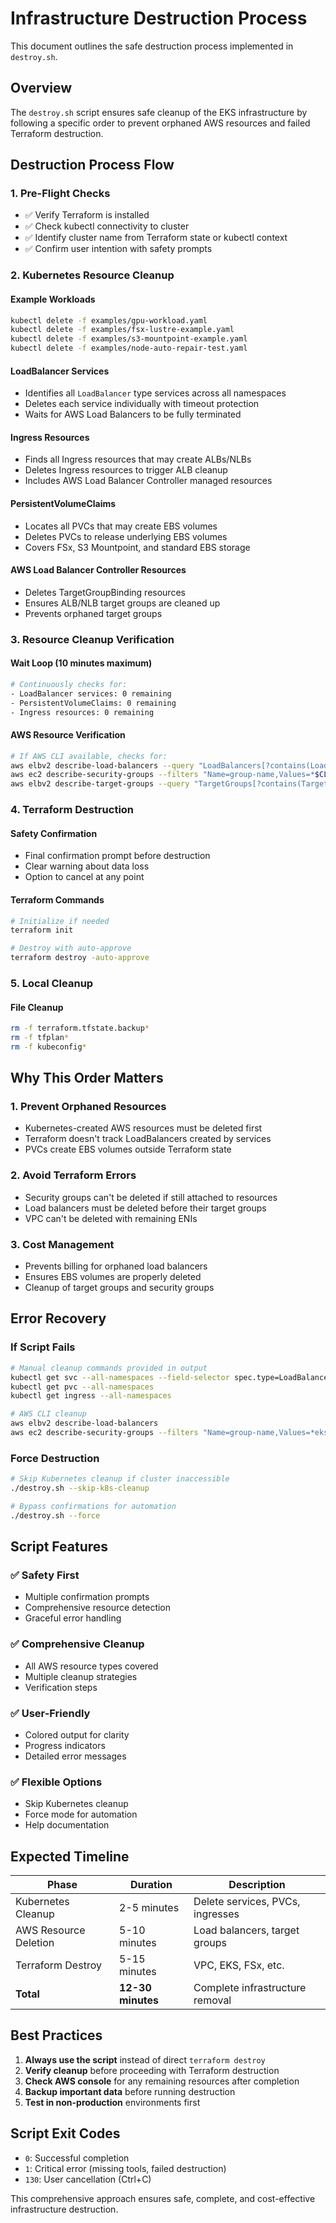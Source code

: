 # Infrastructure Destruction Process

This document outlines the safe destruction process implemented in `destroy.sh`.

## Overview

The `destroy.sh` script ensures safe cleanup of the EKS infrastructure by following a specific order to prevent orphaned AWS resources and failed Terraform destruction.

## Destruction Process Flow

### 1. Pre-Flight Checks
- ✅ Verify Terraform is installed
- ✅ Check kubectl connectivity to cluster
- ✅ Identify cluster name from Terraform state or kubectl context
- ✅ Confirm user intention with safety prompts

### 2. Kubernetes Resource Cleanup

#### Example Workloads
```bash
kubectl delete -f examples/gpu-workload.yaml
kubectl delete -f examples/fsx-lustre-example.yaml  
kubectl delete -f examples/s3-mountpoint-example.yaml
kubectl delete -f examples/node-auto-repair-test.yaml
```

#### LoadBalancer Services
- Identifies all `LoadBalancer` type services across all namespaces
- Deletes each service individually with timeout protection
- Waits for AWS Load Balancers to be fully terminated

#### Ingress Resources
- Finds all Ingress resources that may create ALBs/NLBs
- Deletes Ingress resources to trigger ALB cleanup
- Includes AWS Load Balancer Controller managed resources

#### PersistentVolumeClaims
- Locates all PVCs that may create EBS volumes
- Deletes PVCs to release underlying EBS volumes
- Covers FSx, S3 Mountpoint, and standard EBS storage

#### AWS Load Balancer Controller Resources
- Deletes TargetGroupBinding resources
- Ensures ALB/NLB target groups are cleaned up
- Prevents orphaned target groups

### 3. Resource Cleanup Verification

#### Wait Loop (10 minutes maximum)
```bash
# Continuously checks for:
- LoadBalancer services: 0 remaining
- PersistentVolumeClaims: 0 remaining  
- Ingress resources: 0 remaining
```

#### AWS Resource Verification
```bash
# If AWS CLI available, checks for:
aws elbv2 describe-load-balancers --query "LoadBalancers[?contains(LoadBalancerName, '$CLUSTER_NAME')]"
aws ec2 describe-security-groups --filters "Name=group-name,Values=*$CLUSTER_NAME*"
aws elbv2 describe-target-groups --query "TargetGroups[?contains(TargetGroupName, '$CLUSTER_NAME')]"
```

### 4. Terraform Destruction

#### Safety Confirmation
- Final confirmation prompt before destruction
- Clear warning about data loss
- Option to cancel at any point

#### Terraform Commands
```bash
# Initialize if needed
terraform init

# Destroy with auto-approve
terraform destroy -auto-approve
```

### 5. Local Cleanup

#### File Cleanup
```bash
rm -f terraform.tfstate.backup*
rm -f tfplan*
rm -f kubeconfig*
```

## Why This Order Matters

### 1. **Prevent Orphaned Resources**
- Kubernetes-created AWS resources must be deleted first
- Terraform doesn't track LoadBalancers created by services
- PVCs create EBS volumes outside Terraform state

### 2. **Avoid Terraform Errors**
- Security groups can't be deleted if still attached to resources
- Load balancers must be deleted before their target groups
- VPC can't be deleted with remaining ENIs

### 3. **Cost Management**
- Prevents billing for orphaned load balancers
- Ensures EBS volumes are properly deleted
- Cleanup of target groups and security groups

## Error Recovery

### If Script Fails
```bash
# Manual cleanup commands provided in output
kubectl get svc --all-namespaces --field-selector spec.type=LoadBalancer
kubectl get pvc --all-namespaces
kubectl get ingress --all-namespaces

# AWS CLI cleanup
aws elbv2 describe-load-balancers
aws ec2 describe-security-groups --filters "Name=group-name,Values=*eks*"
```

### Force Destruction
```bash
# Skip Kubernetes cleanup if cluster inaccessible
./destroy.sh --skip-k8s-cleanup

# Bypass confirmations for automation
./destroy.sh --force
```

## Script Features

### ✅ **Safety First**
- Multiple confirmation prompts
- Comprehensive resource detection
- Graceful error handling

### ✅ **Comprehensive Cleanup**
- All AWS resource types covered
- Multiple cleanup strategies
- Verification steps

### ✅ **User-Friendly**
- Colored output for clarity
- Progress indicators
- Detailed error messages

### ✅ **Flexible Options**
- Skip Kubernetes cleanup
- Force mode for automation
- Help documentation

## Expected Timeline

| Phase | Duration | Description |
|-------|----------|-------------|
| Kubernetes Cleanup | 2-5 minutes | Delete services, PVCs, ingresses |
| AWS Resource Deletion | 5-10 minutes | Load balancers, target groups |
| Terraform Destroy | 5-15 minutes | VPC, EKS, FSx, etc. |
| **Total** | **12-30 minutes** | Complete infrastructure removal |

## Best Practices

1. **Always use the script** instead of direct `terraform destroy`
2. **Verify cleanup** before proceeding with Terraform destruction
3. **Check AWS console** for any remaining resources after completion
4. **Backup important data** before running destruction
5. **Test in non-production** environments first

## Script Exit Codes

- `0`: Successful completion
- `1`: Critical error (missing tools, failed destruction)
- `130`: User cancellation (Ctrl+C)

This comprehensive approach ensures safe, complete, and cost-effective infrastructure destruction.
